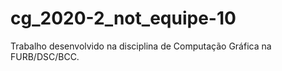 # cg_2020-2_not_equipe-10
Trabalho desenvolvido na disciplina de Computação Gráfica na FURB/DSC/BCC.
